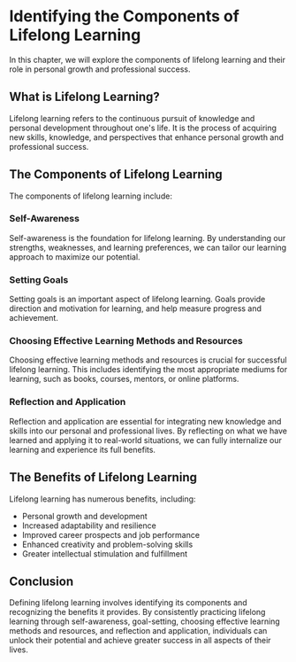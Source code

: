 Identifying the Components of Lifelong Learning
======================================================================================

In this chapter, we will explore the components of lifelong learning and their role in personal growth and professional success.

What is Lifelong Learning?
--------------------------

Lifelong learning refers to the continuous pursuit of knowledge and personal development throughout one's life. It is the process of acquiring new skills, knowledge, and perspectives that enhance personal growth and professional success.

The Components of Lifelong Learning
-----------------------------------

The components of lifelong learning include:

### Self-Awareness

Self-awareness is the foundation for lifelong learning. By understanding our strengths, weaknesses, and learning preferences, we can tailor our learning approach to maximize our potential.

### Setting Goals

Setting goals is an important aspect of lifelong learning. Goals provide direction and motivation for learning, and help measure progress and achievement.

### Choosing Effective Learning Methods and Resources

Choosing effective learning methods and resources is crucial for successful lifelong learning. This includes identifying the most appropriate mediums for learning, such as books, courses, mentors, or online platforms.

### Reflection and Application

Reflection and application are essential for integrating new knowledge and skills into our personal and professional lives. By reflecting on what we have learned and applying it to real-world situations, we can fully internalize our learning and experience its full benefits.

The Benefits of Lifelong Learning
---------------------------------

Lifelong learning has numerous benefits, including:

* Personal growth and development
* Increased adaptability and resilience
* Improved career prospects and job performance
* Enhanced creativity and problem-solving skills
* Greater intellectual stimulation and fulfillment

Conclusion
----------

Defining lifelong learning involves identifying its components and recognizing the benefits it provides. By consistently practicing lifelong learning through self-awareness, goal-setting, choosing effective learning methods and resources, and reflection and application, individuals can unlock their potential and achieve greater success in all aspects of their lives.
